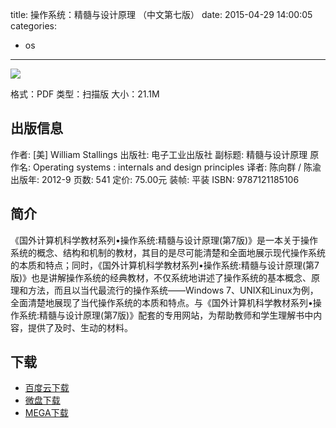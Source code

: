 title: 操作系统：精髓与设计原理 （中文第七版）
date: 2015-04-29 14:00:05
categories:
  - os
---

![](http://img3.douban.com/lpic/s24409884.jpg)

格式：PDF
类型：扫描版
大小：21.1M

<!--more-->

## 出版信息 ##

作者: [美] William Stallings 
出版社: 电子工业出版社
副标题: 精髓与设计原理
原作名: Operating systems : internals and design principles
译者: 陈向群 / 陈渝 
出版年: 2012-9
页数: 541
定价: 75.00元
装帧: 平装
ISBN: 9787121185106

## 简介 ##

《国外计算机科学教材系列•操作系统:精髓与设计原理(第7版)》是一本关于操作系统的概念、结构和机制的教材，其目的是尽可能清楚和全面地展示现代操作系统的本质和特点；同时，《国外计算机科学教材系列•操作系统:精髓与设计原理(第7版)》也是讲解操作系统的经典教材，不仅系统地讲述了操作系统的基本概念、原理和方法，而且以当代最流行的操作系统——Windows 7、UNIX和Linux为例，全面清楚地展现了当代操作系统的本质和特点。与《国外计算机科学教材系列•操作系统:精髓与设计原理(第7版)》配套的专用网站，为帮助教师和学生理解书中内容，提供了及时、生动的材料。

## 下载 ##

+ [百度云下载](http://pan.baidu.com/s/1sj5aRuP)
+ [微盘下载](http://vdisk.weibo.com/s/aADaW4YROV4OU)
+ [MEGA下载](https://mega.co.nz/#!udFwUZCC!HY2RtIGgC5Umox3JMpyHNBs-ZDD07zLNLjXZr7ciQ1M)

<!-- 6e
* [微盘下载](http://vdisk.weibo.com/s/aADaW4YROsmRY)
* [百度云下载](http://pan.baidu.com/s/1ntLw3Df)
* [MEGA下载](https://mega.co.nz/#!jR0FEbhL!WS9edQfs3cHGPM178eSg_hcEvFO37W9prUvnT-KK3x0)
-->